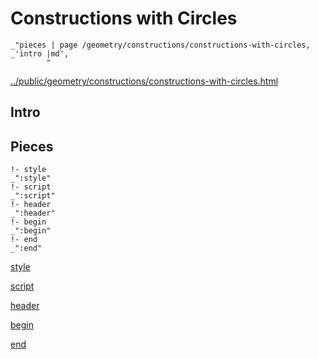# Constructions with Circles

    _"pieces | page /geometry/constructions/constructions-with-circles, _'intro |md',
            "

[../public/geometry/constructions/constructions-with-circles.html](# "save:")


## Intro

## Pieces

    !- style
    _":style"
    !- script
    _":script"
    !- header
    _":header"
    !- begin
    _":begin"
    !- end
    _":end"

[style]() 

[script]()

[header]()

[begin]()

[end]()

